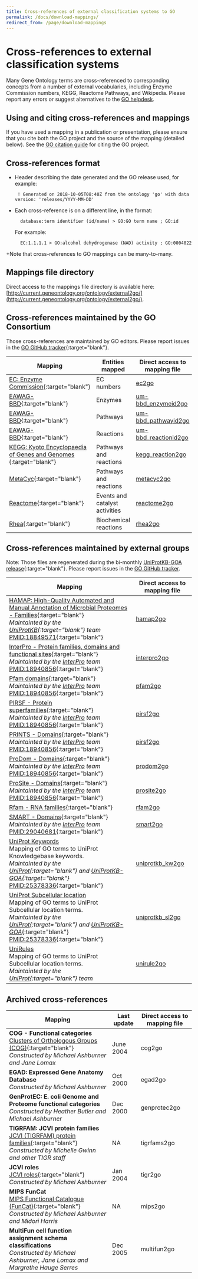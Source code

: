 ```yaml
---
title: Cross-references of external classification systems to GO
permalink: /docs/download-mappings/
redirect_from: /page/download-mappings
---
```


# Cross-references to external classification systems
Many Gene Ontology terms are cross-referenced to corresponding concepts from a number of external vocabularies, including Enzyme Commission numbers, KEGG, Reactome Pathways, and Wikipedia. Please report any errors or suggest alternatives to the [GO helpdesk](http://help.geneontology.org/). 

## Using and citing cross-references and mappings

If you have used a mapping in a publication or presentation, please ensure that you cite both the GO project and the source of the mapping (detailed below). See the [GO citation guide](/docs/go-citation-policy/) for citing the GO project.

## Cross-references format

+ Header describing the date generated and the GO release used, for example: 

     `  ! Generated on 2018-10-05T08:40Z from the ontology 'go' with data version: 'releases/YYYY-MM-DD' `

+ Each cross-reference is on a different line, in the format: 

     `  database:term identifier (id/name) > GO:GO term name ; GO:id`
  
     For example:
  
     `  EC:1.1.1.1 > GO:alcohol dehydrogenase (NAD) activity ; GO:0004022`

 +Note that cross-references to GO mappings can be many-to-many. 

## Mappings file directory

Direct access to the mappings file directory is available here: [http://current.geneontology.org/ontology/external2go/](http://current.geneontology.org/ontology/external2go/).

## Cross-references maintained by the GO Consortium

Those cross-references are maintained by GO editors. Please report issues in the [GO GitHub tracker](https://github.com/geneontology/go-ontology/issues/new){:target="blank"}. 

|**Mapping** |**Entities mapped**|**Direct access to mapping file**|
|--------|---------|---------|
|[EC: Enzyme Commission](https://www.qmul.ac.uk/sbcs/iubmb/){:target="blank"}| EC numbers |[ec2go](http://geneontology.org/external2go/ec2go)|
|[EAWAG-BBD](http://eawag-bbd.ethz.ch/aboutBBD.html){:target="blank"} | Enzymes |[um-bbd_enzymeid2go](http://geneontology.org/external2go/um-bbd_enzymeid2go)|
|[EAWAG-BBD](http://eawag-bbd.ethz.ch/aboutBBD.html){:target="blank"} | Pathways |[um-bbd_pathwayid2go](http://geneontology.org/external2go/um-bbd_pathwayid2go)|
|[EAWAG-BBD](http://eawag-bbd.ethz.ch/aboutBBD.html){:target="blank"} | Reactions |[um-bbd_reactionid2go](http://geneontology.org/external2go/um-bbd_reactionid2go)|
|[KEGG: Kyoto Encyclopaedia of Genes and Genomes ](http://www.genome.jp/kegg/){:target="blank"} | Pathways and reactions  |[kegg_reaction2go](http://geneontology.org/external2go/kegg_reaction2go)|
|[MetaCyc](http://metacyc.org/){:target="blank"} | Pathways and reactions |[metacyc2go](http://geneontology.org/external2go/metacyc2go)|
|[Reactome](http://www.reactome.org/){:target="blank"} | Events and catalyst activities |[reactome2go](http://geneontology.org/external2go/reactome2go)|
|[Rhea](http://www.ebi.ac.uk/rhea/){:target="blank"}|Biochemical reactions |[rhea2go](http://geneontology.org/external2go/rhea2go)|


## Cross-references maintained by external groups

Note: Those files are regenerated during the bi-monthly [UniProtKB-GOA release](https://www.ebi.ac.uk/GOA/){:target="blank"}. Please report issues in the [GO GitHub tracker](https://github.com/geneontology/go-annotation/issues/new).


|**Mapping** |**Direct access to mapping file**|
|--------|---------|
|[HAMAP: High-Quality Automated and Manual Annotation of Microbial Proteomes - Families](http://www.expasy.org/sprot/hamap/){:target="blank"} <br> *Maintainted by the [UniProtKB](https://www.uniprot.org/){:target="blank"} team* <br> [PMID:18849571](http://www.ncbi.nlm.nih.gov/pubmed/18849571){:target="blank"} |[hamap2go](http://geneontology.org/external2go/hamap2go) |
|[InterPro - Protein families, domains and functional sites](http://www.ebi.ac.uk/interpro/){:target="blank"} <br>*Maintainted by the [InterPro](http://www.ebi.ac.uk/interpro/) team* <br>[PMID:18940856](http://www.ncbi.nlm.nih.gov/pubmed/18940856){:target="blank"} |[interpro2go](http://geneontology.org/external2go/interpro2go)|
|[Pfam domains](http://pfam.xfam.org/){:target="blank"} <br>*Maintainted by the [InterPro](http://www.ebi.ac.uk/interpro/) team* <br>[PMID:18940856](http://www.ncbi.nlm.nih.gov/pubmed/18940856){:target="blank"}|[pfam2go](http://geneontology.org/external2go/pfam2go)|
|[PIRSF - Protein superfamilies](http://pir.georgetown.edu/pirwww/dbinfo/pirsf.shtml){:target="blank"} <br>*Maintainted by the [InterPro](http://www.ebi.ac.uk/interpro/) team* <br>[PMID:18940856](http://www.ncbi.nlm.nih.gov/pubmed/18940856){:target="blank"}|[pirsf2go](http://geneontology.org/external2go/pirsf2go)|
|[PRINTS - Domains](http://www.bioinf.manchester.ac.uk/dbbrowser/PRINTS/){:target="blank"}<br>*Maintainted by the [InterPro](http://www.ebi.ac.uk/interpro/) team* <br>[PMID:18940856](http://www.ncbi.nlm.nih.gov/pubmed/18940856){:target="blank"} |[pirsf2go](http://geneontology.org/external2go/pirsf2go)|
|[ProDom - Domains](http://prodom.prabi.fr/prodom/current/html/home.php){:target="blank"} <br>*Maintainted by the [InterPro](http://www.ebi.ac.uk/interpro/) team* <br>[PMID:18940856](http://www.ncbi.nlm.nih.gov/pubmed/18940856){:target="blank"} |[prodom2go](http://geneontology.org/external2go/prodom2go)|
|[ProSite - Domains](http://www.expasy.ch/prosite/){:target="blank"}<br>*Maintainted by the [InterPro](http://www.ebi.ac.uk/interpro/) team* <br>[PMID:18940856](http://www.ncbi.nlm.nih.gov/pubmed/18940856){:target="blank"} |[prosite2go](http://geneontology.org/external2go/prosite2go)|
|[Rfam - RNA families](http://rfam.xfam.org/){:target="blank"}<br>|[rfam2go](http://geneontology.org/external2go/rfam2go)|
|[SMART - Domains](http://smart.embl-heidelberg.de/){:target="blank"}<br> *Maintainted by the [InterPro](http://www.ebi.ac.uk/interpro/) team* <br>[PMID:29040681](http://www.ncbi.nlm.nih.gov/pubmed/29040681){:target="blank"} |[smart2go](http://geneontology.org/external2go/smart2go)|
|[UniProt Keywords](https://www.uniprot.org/keywords/)<br>Mapping of GO terms to UniProt Knowledgebase keywords. <br>*Maintainted by the [UniProt](http://www.uniprot.org/){:target="blank"} and [UniProtKB-GOA](https://www.ebi.ac.uk/GOA/){:target="blank"}* <br> [PMID:25378336](https://www.ncbi.nlm.nih.gov/pubmed/25378336){:target="blank"} |[uniprotkb_kw2go](http://geneontology.org/external2go/uniprotkb_kw2go)|
|[UniProt Subcellular location](https://www.uniprot.org/locations/)<br> Mapping of GO terms to UniProt Subcellular location terms. <br>*Maintainted by the [UniProt](http://www.uniprot.org/){:target="blank"} and [UniProtKB-GOA](https://www.ebi.ac.uk/GOA/)*{:target="blank"}<br>[PMID:25378336](https://www.ncbi.nlm.nih.gov/pubmed/25378336){:target="blank"} |[uniprotkb_sl2go](http://geneontology.org/external2go/uniprotkb_sl2go)|
|[UniRules](https://www.uniprot.org/unirule/)<br> Mapping of GO terms to UniProt Subcellular location terms. <br>*Maintainted by the [UniProt](http://www.uniprot.org/){:target="blank"} team* |[unirule2go](http://geneontology.org/external2go/unirule2go)|


## Archived cross-references

|**Mapping** |**Last update** |**Direct access to mapping file**|
|--------|------------|---------|
|**COG - Functional categories** <br>[Clusters of Orthologous Groups (COG)](https://www.ncbi.nlm.nih.gov/COG/index.html){:target="blank"}<br> *Constructed by Michael Ashburner and Jane Lomax* |June 2004 |	cog2go|
|**EGAD: Expressed Gene Anatomy Database** <br> *Constructed by Michael Ashburner* | Oct 2000 | egad2go|
|**GenProtEC: E. coli Genome and Proteome functional categories** <br>*Constructed by Heather Butler and Michael Ashburner*|Dec 2000 	|genprotec2go|
|**TIGRFAM: JCVI protein families**<br>[JCVI (TIGRFAM) protein families](https://www.jcvi.org/publications/tigrfams-protein-family-resource-functional-identification-proteins){:target="blank"}<br>*Constructed by Michelle Gwinn and other TIGR staff*| NA |	tigrfams2go|
|**JCVI roles**<br>[JCVI roles](https://www.jcvi.org/){:target="blank"}<br>  *Constructed by Michael Ashburner*|Jan 2004 	| tigr2go|
|**MIPS FunCat**<br>[MIPS Functional Catalogue (FunCat)](http://mips.gsf.de/funcatDB/){:target="blank"}<br> *Constructed by Michael Ashburner and Midori Harris*|NA|	mips2go|
|**MultiFun cell function assignment schema classifications**<br>  *Constructed by Michael Ashburner, Jane Lomax and Margrethe Hauge Serres*|Dec 2005 |	multifun2go|

